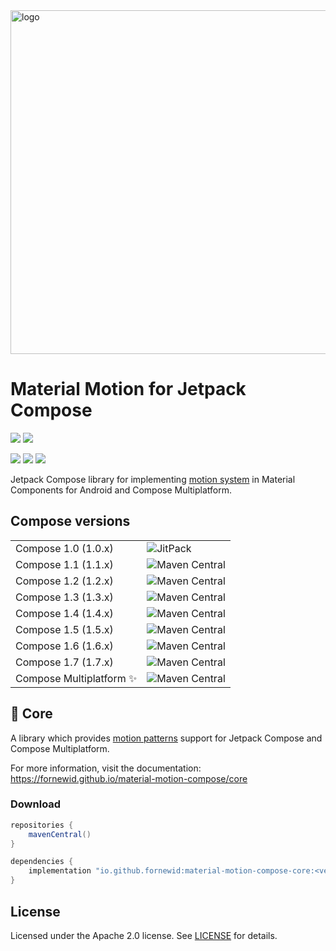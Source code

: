 <img width="550" alt="logo" src="docs/header.png" />

# Material Motion for Jetpack Compose

<a href="https://github.com/fornewid/material-motion-compose/actions/workflows/build.yaml"><img src="https://github.com/fornewid/material-motion-compose/actions/workflows/build.yaml/badge.svg"/></a>
<a href="https://opensource.org/licenses/Apache-2.0"><img src="https://img.shields.io/badge/License-Apache%202.0-blue.svg"/></a>

<a href='https://developer.android.com'><img src='http://img.shields.io/badge/platform-android-green.svg'/></a>
<a href='https://github.com/JetBrains/compose-multiplatform-ios-android-template/#readme'><img src='http://img.shields.io/badge/platform-iOS-white.svg'/></a>
<a href='https://github.com/JetBrains/compose-multiplatform-desktop-template/#readme'><img src='http://img.shields.io/badge/platform-jvm-red.svg'/></a>

Jetpack Compose library for implementing [motion system](https://material.io/develop/android/theming/motion/) in Material Components for Android and Compose Multiplatform.

## Compose versions

<table>
 <tr>
  <td>Compose 1.0 (1.0.x)</td><td><img alt="JitPack" src="https://img.shields.io/badge/JitPack-0.7.7-brightgreen.svg"></td>
 </tr>
 <tr>
  <td>Compose 1.1 (1.1.x)</td><td><img alt="Maven Central" src="https://img.shields.io/maven-central/v/io.github.fornewid/material-motion-compose-core?versionPrefix=0.8"></td>
 </tr>
 <tr>
  <td>Compose 1.2 (1.2.x)</td><td><img alt="Maven Central" src="https://img.shields.io/maven-central/v/io.github.fornewid/material-motion-compose-core?versionPrefix=0.9"></td>
 </tr>
 <tr>
  <td>Compose 1.3 (1.3.x)</td><td><img alt="Maven Central" src="https://img.shields.io/maven-central/v/io.github.fornewid/material-motion-compose-core?versionPrefix=0.10"></td>
 </tr>
 <tr>
  <td>Compose 1.4 (1.4.x)</td><td><img alt="Maven Central" src="https://img.shields.io/maven-central/v/io.github.fornewid/material-motion-compose-core?versionPrefix=0.11"></td>
 </tr>
 <tr>
  <td>Compose 1.5 (1.5.x)</td><td><img alt="Maven Central" src="https://img.shields.io/maven-central/v/io.github.fornewid/material-motion-compose-core?versionPrefix=1.0"></td>
 </tr>
 <tr>
  <td>Compose 1.6 (1.6.x)</td><td><img alt="Maven Central" src="https://img.shields.io/maven-central/v/io.github.fornewid/material-motion-compose-core?versionPrefix=1.1"></td>
 </tr>
 <tr>
  <td>Compose 1.7 (1.7.x)</td><td><img alt="Maven Central" src="https://img.shields.io/maven-central/v/io.github.fornewid/material-motion-compose-core?versionPrefix=1.2"></td>
 </tr>
 <tr>
  <td>Compose Multiplatform ✨</td><td><img alt="Maven Central" src="https://img.shields.io/maven-central/v/io.github.fornewid/material-motion-compose-core?versionPrefix=0.12"></td>
 </tr>
</table>


## 🌈 Core

A library which provides [motion patterns](https://material.io/design/motion/the-motion-system.html) support for Jetpack Compose and Compose Multiplatform.

For more information, visit the documentation: https://fornewid.github.io/material-motion-compose/core

### Download

```gradle
repositories {
    mavenCentral()
}

dependencies {
    implementation "io.github.fornewid:material-motion-compose-core:<version>"
}
```



## License

Licensed under the Apache 2.0 license. See [LICENSE](LICENSE) for details.
